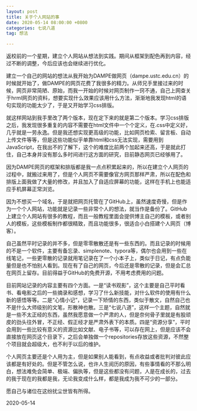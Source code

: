```yaml
---
layout: post
title: 关于个人网站的事
date: 2020-05-14 08:00:00 +0800
categories: 七说八道
tag: 想法

---
```






返校前的一个星期，建立个人网站从想法到实践。期间从框架到配色再到内容，经过不断的调整，今后应该也会继续进行优化。



建立一个自己的网站的想法从我开始为DAMPE做网页（dampe.ustc.edu.cn）的时候就开始了，做DAMPE的网页花费了我很多的精力。从师兄手里接过来的时候，网页非常简陋、原始，而我一开始的时候对网页制作一窍不通，自己上网查关于hrml网页的资料，想要实现什么效果应该用什么方法，渐渐地我发现html的语句实现的功能太少了，于是又开始学习css排版。



就这样网站到我手里改了两个版本，现在定下来的就是第二个版本。学习css排版之后，我发现很多重复的内容不需要在html文件中一个个定义，在.css中定义好，几乎就是一劳永逸。但是我还想实现更高级的功能，比如网页检索、留言板、自动上传文件等等，但是这些功能似乎单靠html和css无法实现，需要用到JavaScript，在我出不的了解下，这个的难度比前两个加起来还高，于是就此打住，自己本身并没有那么多时间进行这方面的研究，目前静态网页已经够用了。



因为DAMPE网页的框架和排版都是我一点点积累起来的，所以在建立个人网页的过程中，就搬过来用了，但是个人网页不需要像官方网页那样严肃，所以在配色和排版上面我做了大量的修改，并且加入了自适应屏幕的功能，这样在手机上也能适应手机屏幕正常浏览。



因为不想买一个域名，于是就把网页托管在了GitHub上，虽然速度奇慢，但是作为一个个人网站，功能就是记录一些非常个人的想法，就当作是备份了。GitHub上建立个人网站有很多的教程，而且一般教程里面会提供博主自己的模板，或者别人的模板，这些模板制作都很精致，而且功能很多，很适合小白搭建个人网页（博客）。



自己虽然平时记录的并不多，但是零零散散还是有一些东西的。而且记录的时候用的不是一个软件，主要有备忘录、simplenote、typora等，偶尔也会用到一些在线笔记，一些更零散的记录就用笔记录在了一个小本子上，类似于日记，有点负能量但是也不怕别人看到。现在有了自己的网页，今后还是零散的记录，但是会汇总在网页上留存。目前得益于GitHub的免费开源，不用考虑费用的问题。



目前网站记录的内容主要有四个方面。一是“读书观影”，这个主要是自己平时看书、看电影之后的一些摘录和感想，学习了什么新技能，对什么软件的使用有什么新的感悟等等。二是“心情小记”，记录一下矫情的东西，类似于散文，自然自己也不是什么大师级别的文笔，形散神也散。三是“七说八道”，这样一个主题，自然就是一些不太正经的东西，虽然我愿意做一个严肃的人，但是奈何骨子里就是有股顽皮的劲头往外冒，不正经、假正经才是严肃外表下的本质。四是“资源分享”，平时会用到一些比较有意义的资源比如文献、电子书等，可以存在网上，但是应该不会直接放在网页这个目录下，之后会单独做一个repositories存放这些资源，不然整个项目就会超级大，也不利于以后的维护。



个人网页主要还是个人用为主，但是如果别人能看到，有点收益或者批判对彼此应该都是有好处的。但是不管怎么说，也许人生阅历的原因，有些事情看的不那么明白，想法难免会简单、极端、偏执等，但是这些都没有问题，人是在成长的，过去的我于现在的我都是我，无论我变成什么样，都是我成为我不可少的一部分。



愿自己与诸位在这纷扰尘世皆有所得。



2020-05-14